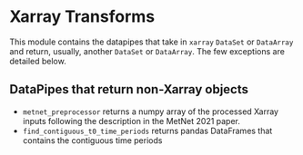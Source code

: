 # Xarray Transforms

This module contains the datapipes that take in
`xarray` `DataSet` or `DataArray` and return, usually,
another `DataSet` or `DataArray`. The few exceptions are detailed
below.

## DataPipes that return non-Xarray objects

- `metnet_preprocessor` returns a numpy array of the processed Xarray inputs following the description in the MetNet
  2021 paper.
- `find_contiguous_t0_time_periods` returns pandas DataFrames that contains the contiguous time periods
